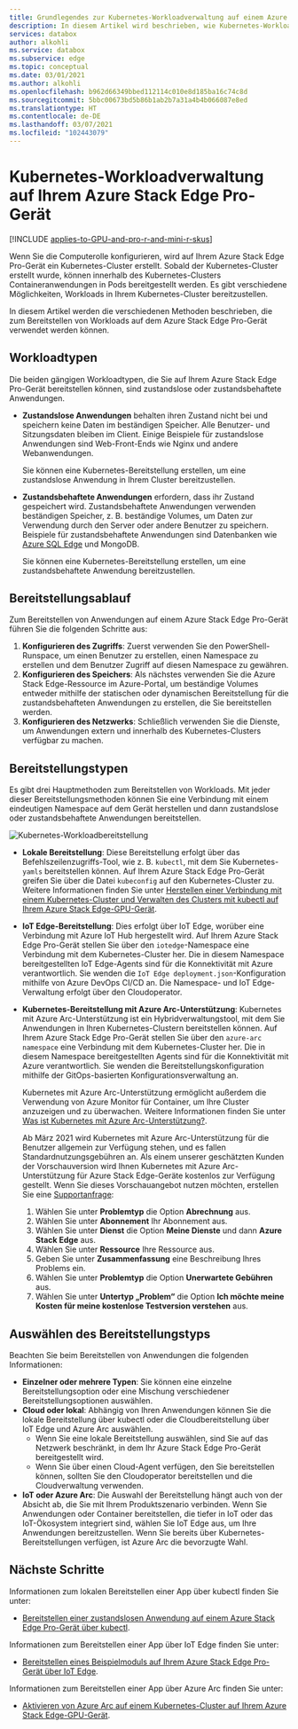 ```yaml
---
title: Grundlegendes zur Kubernetes-Workloadverwaltung auf einem Azure Stack Edge Pro-Gerät | Microsoft-Dokumentation
description: In diesem Artikel wird beschrieben, wie Kubernetes-Workloads auf Ihrem Azure Stack Edge Pro-Gerät verwaltet werden können.
services: databox
author: alkohli
ms.service: databox
ms.subservice: edge
ms.topic: conceptual
ms.date: 03/01/2021
ms.author: alkohli
ms.openlocfilehash: b962d66349bbed112114c010e8d185ba16c74c8d
ms.sourcegitcommit: 5bbc00673bd5b86b1ab2b7a31a4b4b066087e8ed
ms.translationtype: HT
ms.contentlocale: de-DE
ms.lasthandoff: 03/07/2021
ms.locfileid: "102443079"
---
```

# <a name="kubernetes-workload-management-on-your-azure-stack-edge-pro-device"></a>Kubernetes-Workloadverwaltung auf Ihrem Azure Stack Edge Pro-Gerät

[!INCLUDE [applies-to-GPU-and-pro-r-and-mini-r-skus](../../includes/azure-stack-edge-applies-to-gpu-pro-r-mini-r-sku.md)]

Wenn Sie die Computerolle konfigurieren, wird auf Ihrem Azure Stack Edge Pro-Gerät ein Kubernetes-Cluster erstellt. Sobald der Kubernetes-Cluster erstellt wurde, können innerhalb des Kubernetes-Clusters Containeranwendungen in Pods bereitgestellt werden. Es gibt verschiedene Möglichkeiten, Workloads in Ihrem Kubernetes-Cluster bereitzustellen. 

In diesem Artikel werden die verschiedenen Methoden beschrieben, die zum Bereitstellen von Workloads auf dem Azure Stack Edge Pro-Gerät verwendet werden können.

## <a name="workload-types"></a>Workloadtypen

Die beiden gängigen Workloadtypen, die Sie auf Ihrem Azure Stack Edge Pro-Gerät bereitstellen können, sind zustandslose oder zustandsbehaftete Anwendungen.

- **Zustandslose Anwendungen** behalten ihren Zustand nicht bei und speichern keine Daten im beständigen Speicher. Alle Benutzer- und Sitzungsdaten bleiben im Client. Einige Beispiele für zustandslose Anwendungen sind Web-Front-Ends wie Nginx und andere Webanwendungen.

    Sie können eine Kubernetes-Bereitstellung erstellen, um eine zustandslose Anwendung in Ihrem Cluster bereitzustellen. 

- **Zustandsbehaftete Anwendungen** erfordern, dass ihr Zustand gespeichert wird. Zustandsbehaftete Anwendungen verwenden beständigen Speicher, z. B. beständige Volumes, um Daten zur Verwendung durch den Server oder andere Benutzer zu speichern. Beispiele für zustandsbehaftete Anwendungen sind Datenbanken wie [Azure SQL Edge](../azure-sql-edge/overview.md) und MongoDB.

    Sie können eine Kubernetes-Bereitstellung erstellen, um eine zustandsbehaftete Anwendung bereitzustellen. 

## <a name="deployment-flow"></a>Bereitstellungsablauf

Zum Bereitstellen von Anwendungen auf einem Azure Stack Edge Pro-Gerät führen Sie die folgenden Schritte aus: 
 
1. **Konfigurieren des Zugriffs**: Zuerst verwenden Sie den PowerShell-Runspace, um einen Benutzer zu erstellen, einen Namespace zu erstellen und dem Benutzer Zugriff auf diesen Namespace zu gewähren.
2. **Konfigurieren des Speichers**: Als nächstes verwenden Sie die Azure Stack Edge-Ressource im Azure-Portal, um beständige Volumes entweder mithilfe der statischen oder dynamischen Bereitstellung für die zustandsbehafteten Anwendungen zu erstellen, die Sie bereitstellen werden.
3. **Konfigurieren des Netzwerks**: Schließlich verwenden Sie die Dienste, um Anwendungen extern und innerhalb des Kubernetes-Clusters verfügbar zu machen.
 
## <a name="deployment-types"></a>Bereitstellungstypen

Es gibt drei Hauptmethoden zum Bereitstellen von Workloads. Mit jeder dieser Bereitstellungsmethoden können Sie eine Verbindung mit einem eindeutigen Namespace auf dem Gerät herstellen und dann zustandslose oder zustandsbehaftete Anwendungen bereitstellen.

![Kubernetes-Workloadbereitstellung](./media/azure-stack-edge-gpu-kubernetes-workload-management/kubernetes-workload-management-1.png)

- **Lokale Bereitstellung**: Diese Bereitstellung erfolgt über das Befehlszeilenzugriffs-Tool, wie z. B. `kubectl`, mit dem Sie Kubernetes-`yamls` bereitstellen können. Auf Ihrem Azure Stack Edge Pro-Gerät greifen Sie über die Datei `kubeconfig` auf den Kubernetes-Cluster zu. Weitere Informationen finden Sie unter [Herstellen einer Verbindung mit einem Kubernetes-Cluster und Verwalten des Clusters mit kubectl auf Ihrem Azure Stack Edge-GPU-Gerät](azure-stack-edge-gpu-create-kubernetes-cluster.md).

- **IoT Edge-Bereitstellung**: Dies erfolgt über IoT Edge, worüber eine Verbindung mit Azure IoT Hub hergestellt wird. Auf Ihrem Azure Stack Edge Pro-Gerät stellen Sie über den `iotedge`-Namespace eine Verbindung mit dem Kubernetes-Cluster her. Die in diesem Namespace bereitgestellten IoT Edge-Agents sind für die Konnektivität mit Azure verantwortlich. Sie wenden die `IoT Edge deployment.json`-Konfiguration mithilfe von Azure DevOps CI/CD an. Die Namespace- und IoT Edge-Verwaltung erfolgt über den Cloudoperator.

- **Kubernetes-Bereitstellung mit Azure Arc-Unterstützung**: Kubernetes mit Azure Arc-Unterstützung ist ein Hybridverwaltungstool, mit dem Sie Anwendungen in Ihren Kubernetes-Clustern bereitstellen können. Auf Ihrem Azure Stack Edge Pro-Gerät stellen Sie über den `azure-arc namespace` eine Verbindung mit dem Kubernetes-Cluster her. Die in diesem Namespace bereitgestellten Agents sind für die Konnektivität mit Azure verantwortlich. Sie wenden die Bereitstellungskonfiguration mithilfe der GitOps-basierten Konfigurationsverwaltung an. 
    
    Kubernetes mit Azure Arc-Unterstützung ermöglicht außerdem die Verwendung von Azure Monitor für Container, um Ihre Cluster anzuzeigen und zu überwachen. Weitere Informationen finden Sie unter [Was ist Kubernetes mit Azure Arc-Unterstützung?](../azure-arc/kubernetes/overview.md).
    
    Ab März 2021 wird Kubernetes mit Azure Arc-Unterstützung für die Benutzer allgemein zur Verfügung stehen, und es fallen Standardnutzungsgebühren an. Als einem unserer geschätzten Kunden der Vorschauversion wird Ihnen Kubernetes mit Azure Arc-Unterstützung für Azure Stack Edge-Geräte kostenlos zur Verfügung gestellt. Wenn Sie dieses Vorschauangebot nutzen möchten, erstellen Sie eine [Supportanfrage](https://portal.azure.com/#blade/Microsoft_Azure_Support/HelpAndSupportBlade/newsupportrequest):

    1. Wählen Sie unter **Problemtyp** die Option **Abrechnung** aus.
    2. Wählen Sie unter **Abonnement** Ihr Abonnement aus.
    3. Wählen Sie unter **Dienst** die Option **Meine Dienste** und dann **Azure Stack Edge** aus.
    4. Wählen Sie unter **Ressource** Ihre Ressource aus.
    5. Geben Sie unter **Zusammenfassung** eine Beschreibung Ihres Problems ein.
    6. Wählen Sie unter **Problemtyp** die Option **Unerwartete Gebühren** aus.
    7. Wählen Sie unter **Untertyp „Problem“** die Option **Ich möchte meine Kosten für meine kostenlose Testversion verstehen** aus.


## <a name="choose-the-deployment-type"></a>Auswählen des Bereitstellungstyps

Beachten Sie beim Bereitstellen von Anwendungen die folgenden Informationen:

- **Einzelner oder mehrere Typen**: Sie können eine einzelne Bereitstellungsoption oder eine Mischung verschiedener Bereitstellungsoptionen auswählen.
- **Cloud oder lokal**: Abhängig von Ihren Anwendungen können Sie die lokale Bereitstellung über kubectl oder die Cloudbereitstellung über IoT Edge und Azure Arc auswählen. 
    - Wenn Sie eine lokale Bereitstellung auswählen, sind Sie auf das Netzwerk beschränkt, in dem Ihr Azure Stack Edge Pro-Gerät bereitgestellt wird.
    - Wenn Sie über einen Cloud-Agent verfügen, den Sie bereitstellen können, sollten Sie den Cloudoperator bereitstellen und die Cloudverwaltung verwenden.
- **IoT oder Azure Arc**: Die Auswahl der Bereitstellung hängt auch von der Absicht ab, die Sie mit Ihrem Produktszenario verbinden. Wenn Sie Anwendungen oder Container bereitstellen, die tiefer in IoT oder das IoT-Ökosystem integriert sind, wählen Sie IoT Edge aus, um Ihre Anwendungen bereitzustellen. Wenn Sie bereits über Kubernetes-Bereitstellungen verfügen, ist Azure Arc die bevorzugte Wahl.


## <a name="next-steps"></a>Nächste Schritte

Informationen zum lokalen Bereitstellen einer App über kubectl finden Sie unter:

- [Bereitstellen einer zustandslosen Anwendung auf einem Azure Stack Edge Pro-Gerät über kubectl](azure-stack-edge-j-series-deploy-stateless-application-kubernetes.md).

Informationen zum Bereitstellen einer App über IoT Edge finden Sie unter:

- [Bereitstellen eines Beispielmoduls auf Ihrem Azure Stack Edge Pro-Gerät über IoT Edge](azure-stack-edge-gpu-deploy-sample-module.md).

Informationen zum Bereitstellen einer App über Azure Arc finden Sie unter:

- [Aktivieren von Azure Arc auf einem Kubernetes-Cluster auf Ihrem Azure Stack Edge-GPU-Gerät](azure-stack-edge-gpu-deploy-arc-kubernetes-cluster.md).
